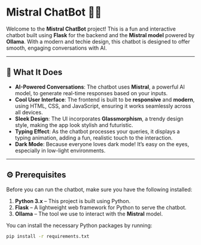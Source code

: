 # Mistral ChatBot 🧠💬

Welcome to the **Mistral ChatBot** project! This is a fun and interactive chatbot built using **Flask** for the backend and the **Mistral model** powered by **Ollama**. With a modern and techie design, this chatbot is designed to offer smooth, engaging conversations with AI.

---

## 🚀 What It Does

- **AI-Powered Conversations**: The chatbot uses **Mistral**, a powerful AI model, to generate real-time responses based on your inputs.
- **Cool User Interface**: The frontend is built to be **responsive** and **modern**, using HTML, CSS, and JavaScript, ensuring it works seamlessly across all devices.
- **Sleek Design**: The UI incorporates **Glassmorphism**, a trendy design style, making the app look stylish and futuristic.
- **Typing Effect**: As the chatbot processes your queries, it displays a typing animation, adding a fun, realistic touch to the interaction.
- **Dark Mode**: Because everyone loves dark mode! It’s easy on the eyes, especially in low-light environments.

---

## ⚙️ Prerequisites

Before you can run the chatbot, make sure you have the following installed:

1. **Python 3.x** – This project is built using Python.
2. **Flask** – A lightweight web framework for Python to serve the chatbot.
3. **Ollama** – The tool we use to interact with the **Mistral** model.

You can install the necessary Python packages by running:

```bash
pip install -r requirements.txt
